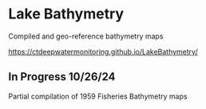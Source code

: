 # Lake Bathymetry

Compiled and geo-reference bathymetry maps

https://ctdeepwatermonitoring.github.io/LakeBathymetry/

## In Progress 10/26/24

Partial compilation of 1959 Fisheries Bathymetry maps

